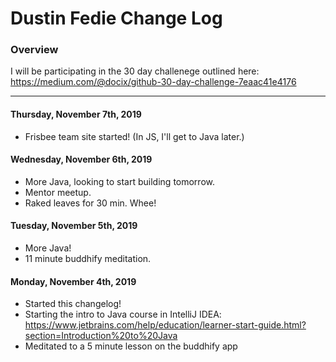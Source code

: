 # Dustin Fedie Change Log
### Overview
I will be participating in the 30 day challenege outlined here: https://medium.com/@docix/github-30-day-challenge-7eaac41e4176

---
#### Thursday, November 7th, 2019
- Frisbee team site started! (In JS, I'll get to Java later.)

#### Wednesday, November 6th, 2019
- More Java, looking to start building tomorrow.
- Mentor meetup.
- Raked leaves for 30 min. Whee!

#### Tuesday, November 5th, 2019
- More Java!
- 11 minute buddhify meditation.

#### Monday, November 4th, 2019
- Started this changelog!
- Starting the intro to Java course in IntelliJ IDEA: https://www.jetbrains.com/help/education/learner-start-guide.html?section=Introduction%20to%20Java
- Meditated to a 5 minute lesson on the buddhify app
